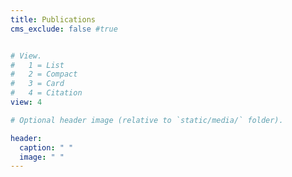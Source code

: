 ```yaml
---
title: Publications
cms_exclude: false #true


# View.
#   1 = List
#   2 = Compact
#   3 = Card
#   4 = Citation
view: 4

# Optional header image (relative to `static/media/` folder).

header:
  caption: " "
  image: " "
---
```

